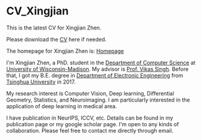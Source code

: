 # CV_Xingjian
This is the latest CV for Xingjian Zhen.

Please download the [CV](https://github.com/zhenxingjian/CV_Xingjian/raw/master/Xingjian_CV_UW_Madison.pdf) here if needed.

The homepage for Xingjian Zhen is:
[Homepage](https://zhenxingjian.github.io/homepage/)

I'm Xingjian Zhen, a PhD. student in the [Department of Computer Science](https://www.cs.wisc.edu/) at [University of Wisconsin-Madison](https://www.wisc.edu/). My advisor is [Prof. Vikas Singh](https://www.biostat.wisc.edu/~vsingh/). Before that, I got my B.E. degree in [Department of Electronic Engineering](https://www.tsinghua.edu.cn/publish/eeen/) from [Tsinghua University](https://www.tsinghua.edu.cn/publish/thu2018en/index.html) in 2017.

My research interest is Computer Vision, Deep learning, Differential Geometry, Statistics, and Neuroimaging. I am particularly interested in the application of deep learning in medical area.

I have publication in NeurIPS, ICCV, etc. Details can be found in my publication page or my google scholar page. I'm open to any kinds of collaboration. Please feel free to contact me directly through email.
